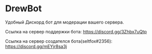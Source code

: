 # DrewBot
Удобный Дискорд бот для модерации вашего сервера.

Ссылка на сервер поддержки бота:
https://discord.gg/3Zhbx7uQtp

Ссылка на сервер создателся бота(seltfox#2356):
https://discord.gg/mEYjr8sa3j
